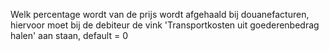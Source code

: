 Welk percentage wordt van de prijs wordt afgehaald bij douanefacturen, hiervoor moet bij de debiteur de vink 'Transportkosten uit goederenbedrag halen' aan staan, default = 0
